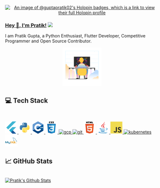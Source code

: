 <p align="center">
<a href="https://holopin.io/@guptapratik02">
  <img src="https://holopin.me/guptapratik02" alt="An image of @guptapratik02's Holopin badges, which is a link to view their full Holopin profile"  height="200">
</a> </p>

### [Hey 👋, I'm Pratik!](https://guptapratik-portfolio-linkrtree.pages.dev/) <img src="https://media.giphy.com/media/WUlplcMpOCEmTGBtBW/giphy.gif" width="40">

I am Pratik Gupta, a Python Enthusiast, Flutter Developer, Competitive Programmer and Open Source Contributor.

<p align="center" width="100%">
    <img width="25%" height="1%" src="https://github.com/GuptaPratik02/GuptaPratik02/blob/main/pratik-gif.gif">
</p>

<h2 align="left">💻 Tech Stack </h2>
<br>

<p align="left"> <a href="https://flutter.dev/" target="_blank" rel="noreferrer"> <img src="https://github.com/devicons/devicon/blob/master/icons/flutter/flutter-original.svg" alt="Flutter" width="40" height="40"/> </a>  <a href="https://www.python.org" target="_blank" rel="noreferrer"> <img src="https://raw.githubusercontent.com/devicons/devicon/master/icons/python/python-original.svg" alt="python" width="40" height="40"/> <a href="https://www.cplusplus.com/" target="_blank" rel="noreferrer"> <img src="https://github.com/devicons/devicon/blob/master/icons/cplusplus/cplusplus-original.svg" alt="c" width="40" height="40"/> </a> <a href="https://www.w3schools.com/css/" target="_blank" rel="noreferrer"> <img src="https://raw.githubusercontent.com/devicons/devicon/master/icons/css3/css3-original-wordmark.svg" alt="css3" width="40" height="40"/> </a> <a href="https://cloud.google.com" target="_blank" rel="noreferrer"> <img src="https://www.vectorlogo.zone/logos/google_cloud/google_cloud-icon.svg" alt="gcp" width="40" height="40"/> </a> <a href="https://git-scm.com/" target="_blank" rel="noreferrer"> <img src="https://www.vectorlogo.zone/logos/git-scm/git-scm-icon.svg" alt="git" width="40" height="40"/> </a> <a href="https://www.w3.org/html/" target="_blank" rel="noreferrer"> <img src="https://raw.githubusercontent.com/devicons/devicon/master/icons/html5/html5-original-wordmark.svg" alt="html5" width="40" height="40"/> </a> <a href="https://www.java.com" target="_blank" rel="noreferrer"> <img src="https://raw.githubusercontent.com/devicons/devicon/master/icons/java/java-original.svg" alt="java" width="40" height="40"/> </a> <a href="https://developer.mozilla.org/en-US/docs/Web/JavaScript" target="_blank" rel="noreferrer"> <img src="https://raw.githubusercontent.com/devicons/devicon/master/icons/javascript/javascript-original.svg" alt="javascript" width="40" height="40"/> </a> <a href="https://kubernetes.io" target="_blank" rel="noreferrer"> <img src="https://www.vectorlogo.zone/logos/kubernetes/kubernetes-icon.svg" alt="kubernetes" width="40" height="40"/> </a> <a href="https://www.mysql.com/" target="_blank" rel="noreferrer"> <img src="https://raw.githubusercontent.com/devicons/devicon/master/icons/mysql/mysql-original-wordmark.svg" alt="mysql" width="40" height="40"/> </a> </p>

 <h2 align="left">📈 GitHub Stats</h2>
 <br>
<div style="display: flex; flex-direction: row;">
  <a href="#">
    <img alt="Pratik's Github Stats" src="https://denvercoder1-github-readme-stats.vercel.app/api/?username=GuptaPratik02&show_icons=true&count_private=true&theme=dark&hide_border=true&bg_color=151515&title_color=f2f2f2&icon_color=79fe96" height="192px" width="350px">
  </a>
</div>
